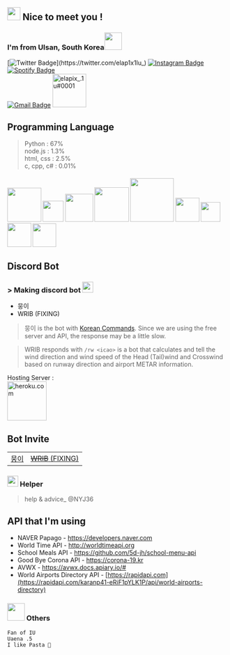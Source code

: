 ## <img src="https://emojis.slackmojis.com/emojis/images/1643515259/12806/meow_attention.png?1643515259" width="30"/> Nice to meet you !
### I'm from <b>Ulsan, South Korea</b><img src="https://emojis.slackmojis.com/emojis/images/1643510323/48635/meow_korea.png?1643510323" width="40"/>

[![Twitter Badge](https://img.shields.io/badge/-@elap1x1Iu_-1ca0f1?style=flat-square&labelColor=1ca0f1&logo=twitter&logoColor=white&link=https://twitter.com/elap1x1Iu_)](https://twitter.com/elap1x1Iu_) [![Instagram Badge](https://img.shields.io/badge/-@lyric.al_1u-F44747?style=flat-square&labelColor=F44747&logo=instagram&logoColor=white&link=https://instagram.com/lyric.al_1u)](https://instagram.com/lyric.al_1u) [![Spotify Badge](https://img.shields.io/badge/-@Uae.na_iyou%20-1ED760?style=flat-square&amp;labelColor=fff&amp;logo=Spotify&amp;link=https://open.spotify.com/user/1235099575)](https://open.spotify.com/user/wkjrioba7p0bbxiwh7l17a9p0?si=2c6ae91e3e74485f)   
[![Gmail Badge](https://img.shields.io/badge/-gangsangwon40@gmail.com-c14438?style=flat-square&logo=Gmail&logoColor=white&link=mailto:gangsangwon40@gmail.com)](mailto:gangsangwon40@gmail.com)
<a href="https://discord.com/users/602721036852527104"><img src="https://img.shields.io/badge/Discord-7289DA?style=for-the-badge&logo=discord&logoColor=white" alt="elapix_.1u#0001" width="77.5"/></a>

## Programming Language
> Python : 67%   
node.js : 1.3%  
html, css : 2.5%  
c, cpp, c# : 0.01%

<h4><img src="https://img.shields.io/badge/Python-395B64?style=for-the-badge&logo=python&logoColor=white" width="78"/> <img src="https://img.shields.io/badge/C%23-94B49F?style=for-the-badge&logo=c-sharp&logoColor=white" width="48"/> <img src="	https://img.shields.io/badge/HTML-5A8F7B?style=for-the-badge&logo=html5&logoColor=white" width="64"/> <img src="https://img.shields.io/badge/Node.js-43853D?style=for-the-badge&logo=node.js&logoColor=white" width="79"/> <img src="https://img.shields.io/badge/Markdown-3D3C42?style=for-the-badge&logo=markdown&logoColor=white" width="100"/> <img src="https://img.shields.io/badge/CSS-607EAA?&style=for-the-badge&logo=css3&logoColor=white" width="55"/> <img src="https://img.shields.io/badge/C-AF7AB3?style=for-the-badge&logo=c&logoColor=white" width="45"/> <img src="https://img.shields.io/badge/C%2B%2B-3FA796?style=for-the-badge&logo=c%2B%2B&logoColor=white" width="55"/> <img src="https://img.shields.io/badge/Lua-7A4069?style=for-the-badge&logo=lua&logoColor=white" width="54"/>

## Discord Bot
<div>
 <h3> > Making discord bot <img src="https://emojis.slackmojis.com/emojis/images/1643514749/7563/discordbot.png?1643514749" width="25"></h3>


- 뭉이
- WRIB (FIXING)

> 뭉이 is the bot with [Korean Commands](https://we_are_making_a_List_so_pls_wait.com/ "Making commands list"). Since we are using the free server and API, the response may be a little slow.

>WRIB responds with `/rw <icao>` is a bot that calculates and tell the wind direction and wind speed of the Head (Tail)wind and Crosswind based on runway direction and airport METAR information.

Hosting Server :  
<a href="https://www.heroku.com/"><img src="https://img.shields.io/badge/Heroku-430098?style=for-the-badge&logo=heroku&logoColor=white" alt="heroku.com" width="90"/></a>

<div>
  <h2>Bot Invite</h2>
  <table>
    <tbody>
      <tr>
        <td>
          <a href="https://discord.com/oauth2/authorize?client_id=896317141329006622&permissions=8&scope=bot">뭉이</a>
        </td>
        <td>
          <a href="https://discord.com/api/oauth2/authorize?client_id=989520307847045160&permissions=124992&scope=bot"><s>WRIB</s> (FIXING)</a>
        </td>
      </tr>
    </tbody>
  </table>
</div>

### <img src="https://emojis.slackmojis.com/emojis/images/1643514968/9949/blob_help.png?1643514968" width="25"> Helper
> help & advice_ @NYJ36

## API that I'm using
- NAVER Papago - <https://developers.naver.com>
- World Time API - http://worldtimeapi.org
- School Meals API - https://github.com/5d-jh/school-menu-api
- Good Bye Corona API - https://corona-19.kr
- AVWX - https://avwx.docs.apiary.io/#
- World Airports Directory API - [https://rapidapi.com](https://rapidapi.com/karanp41-eRiF1pYLK1P/api/world-airports-directory)

### <img src="https://media.giphy.com/media/VgCDAzcKvsR6OM0uWg/giphy.gif" width="40"> Others
```
Fan of IU
Uaena .5
I like Pasta 🍝
```
